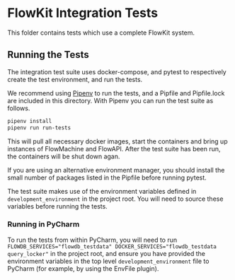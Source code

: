 # FlowKit Integration Tests

This folder contains tests which use a complete FlowKit system.

## Running the Tests

The integration test suite uses docker-compose, and pytest to respectively create the test environment, and run the tests. 

We recommend using [Pipenv](https://docs.pipenv.org) to run the tests, and a Pipfile and Pipfile.lock are included in this directory.
With Pipenv you can run the test suite as follows.

```bash
pipenv install
pipenv run run-tests
```

This will pull all necessary docker images, start the containers and bring up instances of FlowMachine and FlowAPI. After the test suite has been run, the containers will be shut down agan.


If you are using an alternative environment manager, you should install the small number of packages listed in the Pipfile before running pytest.

The test suite makes use of the environment variables defined in `development_environment` in the project root. You will need to source these variables before running the tests.

### Running in PyCharm

To run the tests from within PyCharm, you will need to run `FLOWDB_SERVICES="flowdb_testdata" DOCKER_SERVICES="flowdb_testdata query_locker"` in the project root, and ensure you have provided the environment variables in the top level `development_environment` file to PyCharm (for example, by using the EnvFile plugin).
